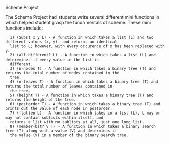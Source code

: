 Scheme Project 

The Scheme Project had students write several different mini functions in which helped student grasp the fundamentals of scheme. These mini functions include:
	  
	  1) (Subst x y L) - A function in which takes a list (L) and two different values (x, y)  and returns an identical 
	  list to L; however, with every occurence of x has been replaced with y.
	  2) (all-different? L) - A function in which takes a list (L) and deteremines if every value in the list is 
	  different.
	  3) (n-nodes T) - A function in which takes a binary tree (T) and returns the total number of nodes contained in the
	  tree.
	  4) (n-leaves T) - A function in which takes a binary tree (T) and returns the total number of leaves contained in 
	  the tree.
	  5) (height T) - A function in which takes a binary tree (T) and returns the height of the tree. 
	  6) (postorder T) - A function in which takes a binary tree (T) and prints out the value of each node in postorder.
	  7) (flatten L) - A function in which takes in a list (L), L may or may not contain sublists within itself, and 
	  returns a list with no sublists at all, just one long list.
	  8) (member-bst? V T) - A function in which takes a binary search tree (T) along with a value (V) and determines if 
	  the value (V) in a member of the binary search tree. 
